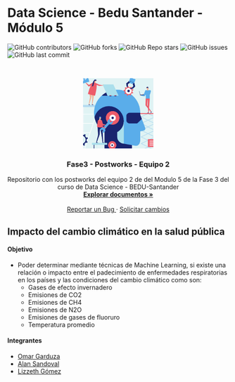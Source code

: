 
# Data Science - Bedu Santander - Módulo 5

![GitHub contributors](https://img.shields.io/github/contributors/OmarGard/Bedu-E2-Modulo5?color=green&style=for-the-badge)
![GitHub forks](https://img.shields.io/github/forks/OmarGard/Bedu-E2-Modulo5?style=for-the-badge)
![GitHub Repo stars](https://img.shields.io/github/stars/OmarGard/Bedu-E2-Modulo5?style=for-the-badge)
![GitHub issues](https://img.shields.io/github/issues/OmarGard/Bedu-E2-Modulo5?color=purple&style=for-the-badge)
![GitHub last commit](https://img.shields.io/github/last-commit/OmarGard/Bedu-E2-Modulo5?color=yellow&style=for-the-badge)

<!-- PROJECT LOGO -->
<br />
<p align="center">
  <a href="https://github.com/OmarGard/Bedu-E2-Modulo5">
    <img src="Data/logo.png" alt="Logo" width="160" height="160">
  </a>

  <h3 align="center">Fase3 - Postworks - Equipo 2</h3>
    
  <p align="center">
    Repositorio con los postworks del equipo 2 de del Modulo 5 de la Fase 3 del curso de Data Science - BEDU-Santander
    <br />
    <a href="https://github.com/OmarGard/Bedu-E2-Modulo5">
        <strong>Explorar documentos »</strong>
    </a>
    <br />
    <br />
    <a href="https://github.com/OmarGard/Bedu-E2-Modulo5/issues">
        Reportar un Bug
    </a>
    ·
    <a href="https://github.com/OmarGard/Bedu-E2-Modulo5/issues">
        Solicitar cambios
    </a>
  </p>
</p>

## Impacto del cambio climático en la salud pública

#### Objetivo

- Poder determinar mediante técnicas de Machine Learning, si existe una relación o impacto entre el padecimiento de enfermedades respiratorias en los países y las condiciones del cambio climático como son:
	- Gases de efecto invernadero
	- Emisiones de CO2
	- Emisiones de CH4
	- Emisiones de N2O
	- Emisiones de gases de fluoruro
	- Temperatura promedio

#### Integrantes
- [Omar Garduza](https://github.com/OmarGard)
- [Alan Sandoval](https://github.com/SanLnAlan)
- [Lizzeth Gómez](https://github.com/LIZZETHGOMEZ)
